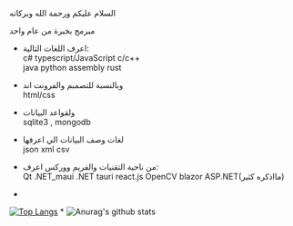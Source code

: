 السلام عليكم ورحمة الله وبركاته

مبرمج بخبرة من عام واحد 
* اعرف اللغات التالية:<br>
c# typescript/JavaScript c/c++ <br/>
java python assembly rust
* وبالنسبة للتصمبم والفرونت اند <br>
html/css 
* ولقواعد البيانات <br>
sqlite3 , mongodb
* لغات وصف البيانات الي اعرفها <br>
json xml csv
* من ناحية التقنيات والفريم ووركس اعرف: <br>
Qt .NET_maui .NET tauri react.js OpenCV
blazor ASP.NET(مااذكره كثير)

*
[![Top Langs](https://github-readme-stats.vercel.app/api/top-langs/?username=0xangoone&layout=compact&theme=dark&hide=c%23,html,cmake,css&langs_count=15)](https://github.com/anuraghazra/github-readme-stats) * ![Anurag's github stats](https://github-readme-stats.vercel.app/api?username=0xangoone&count_private=true&theme=dark&show_icons=true&include_all_commits=true&show_owner=true)
